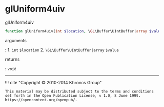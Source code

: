# glUniform4uiv
glUniform4uiv

```php
function glUniform4uiv(int $location, \GL\Buffer\UIntBuffer|array $value) : void
```

arguments

:    1. `int` `$location` 
    2. `\GL\Buffer\UIntBuffer|array` `$value` 

returns

:    `void` 

---
     

!!! cite "Copyright © 2010-2014 Khronos Group"

    This material may be distributed subject to the terms and conditions set forth in the Open Publication License, v 1.0, 8 June 1999. https://opencontent.org/openpub/.